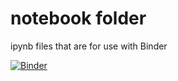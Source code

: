 # notebook folder

ipynb files that are for use with Binder

[![Binder](https://mybinder.org/badge_logo.svg)](https://mybinder.org/v2/gh/irsbugs/notebook/master)
